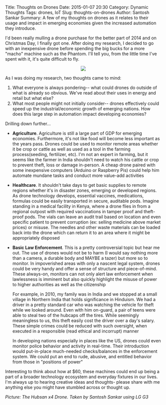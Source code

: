 Title: Thoughts on Drones
Date: 2015-01-07 20:30
Category: Dynamic Thoughts
Tags: drones, IoT
Slug: thoughts-on-drones 
Author: Santosh Sankar
Summary: A few of my thoughts on drones as it relates to their usage and impact in emerging economies given the increased automation they introduce.

I'd been really mulling a drone purchase for the better part of 2014 and on Christmas Day, I finally got one. After doing my research, I decided to go with an inexpensive drone before spending the big bucks for a more "macho" machine such as the Phantom. I'll tell you, from the little time I've spent with it, it's quite difficult to fly.

<p align = "center"><img src="/../../../../images/drone.jpg">
</p>

As I was doing my research, two thoughts came to mind:
1. What everyone is always pondering-- what could drones do outside of what is already so obvious. We've read about their uses in energy and retail but what else?
2. What most people might not initially consider-- drones effectively could speed up the industrial/economic growth of emerging nations. How does this large step in automation impact developing economies?

Drilling down further...

* **Agriculture**. Agriculture is still a large part of GDP for emerging economies. Furthermore, it's not like food will become less important as the years pass. Drones could be used to monitor remote areas whether it be crop or cattle as well as used as a tool in the farming process(seeding, fertilizer, etc). I'm not an expert in farming, but it seems like the farmer in India shouldn't need to watch his cattle or crop to prevent theft, loss or damage in-person. A cheap drone paired with some inexpensive computers (Arduino or Raspberry Pis) could help him automate mundane tasks and conduct more value-add activities

* **Healthcare**. It shouldn't take days to get basic supplies to remote regions whether it's in disaster zones, emerging or developed regions. As drone technology develops, essential vaccines, medications, formulas could be easily transported in secure, auditable pods. Imagine standing in a medical facility in Kenya, where a drone flies in from a regional outpost with required vaccinations in tamper proof and theft-proof pods. The vials can leave an audit trail based on location and even specific patient to prevent corruption (ex: selling medicine above market prices) or misuse. The needles and other waste materials can be loaded back into the drone which can return it to an area where it might be appropriately disposed

* **Basic Law Enforcement**. This is a pretty controversial topic but hear me out. The use of drones would not be to harm (I would say nothing more than a camera, a durable body and MAYBE a tazer) but more so to monitor. In impoverished areas with only a nascent legal system, drones could be very handy and offer a sense of structure and piece-of-mind. These always-on, monitors can not only alert law enforcement when lawlessness is imminent but also quickly highlight the misuse of power to higher authorities as well as the citizenship

    For example, in 2010, my family was in India and we stopped at a small village in Northern India that holds significance in Hinduism. We had a driver in a pretty standard car who was watching the vehicle for theft while we looked around. Even with him on-guard, a pair of teens were able to steal two of the hubcaps off the tires. While seemingly meaningless to us, this theft easily cost the driver over a day's salary. These simple crimes could be reduced with such oversight, when executed in a responsible (read ethical and incorrupt) manner

    In developing nations especially in places like the US, drones could even monitor police behavior and activity in real-time. Their introduction would put-in-place much-needed checks/balances in the enforcement system. We could put an end to rude, abusive, and entitled behavior from those in "positions of power"

Interesting to think about how at $60, these machines could end up being a part of a broader technology ecosystem and everyday fixtures in our lives. I'm always up to hearing creative ideas and thoughts- please share with me anything else you might have stumbled across or thought up.

*Picture: The Hubsan x4 Drone. Taken by Santosh Sankar using LG G3*